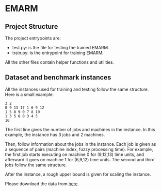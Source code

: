 # EMARM
## Project Structure

The project entrypoints are:
- test.py: is the file for testing the trained EMARM.
- train.py: is the entrypoint for training EMARM.

All the other files contain helper functions and utilities.


## Dataset and benchmark instances

All the instances used for training and testing follow the same structure.
Here is a small example:

```
3 2           
0 9 13 17 1 6 9 12
1 5 8 9 0 7 8 10
1 3 5 6 0 3 4 5
10
```

The first line gives the number of jobs and machines in the instance. 
In this example, the instance has 3 jobs and 2 machines. 

Then, follow information about the jobs in the instance. Each job is 
given as a sequence of pairs (machine index, fuzzy processing time). 
For example, the first job starts executing on machine 0 for (9,12,13) time units,
and afterward it goes on machine 1 for (6,9,12) time units. The second and third jobs 
follow the same structure.

After the instance, a rough upper bound is given for scaling the instance.

Please download the data from [here](https://drive.google.com/file/d/1VQLB-fwjWOdmwpFrWpFad3_9Eyro6DRO/view?usp=sharing)
